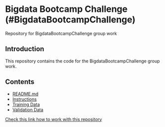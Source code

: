 # Bigdata Bootcamp Challenge (#BigdataBootcampChallenge)
Repository for BigdataBootcampChallenge group work

## Introduction
This repository contains the code for the BigdataBootcampChallenge group work.

## Contents
- [README.md](README.md)
- [Instructions](./DeepLearningBootcamp_DataChallenge.pdf)
- [Training Data](./data/training_data/)
- [Validation Data](./data/validation_data/)

[Check this link how to work with this repository](https://www.dataschool.io/how-to-contribute-on-github/)
